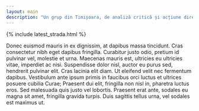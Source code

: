 ```yaml
---
layout: main
description: "Un grup din Timișoara, de analiză critică și acțiune directă, care luptă împotriva discriminării și inegalității sociale și economice."
---
```


{% include latest_strada.html %}

Donec euismod mauris in ex dignissim, at dapibus massa tincidunt. Cras consectetur nibh eget dapibus fringilla. Curabitur justo odio, pretium id pulvinar vel, molestie et urna. Maecenas mauris est, ultricies eu ultricies vitae, imperdiet ac nisi. Suspendisse dolor nisl, auctor eu purus sed, hendrerit pulvinar elit. Cras lacinia elit diam. Ut eleifend velit nec fermentum dapibus. Vestibulum ante ipsum primis in faucibus orci luctus et ultrices posuere cubilia Curae; Praesent dui elit, fringilla non nisl in, pharetra luctus eros. Sed malesuada quis justo vel lobortis. Praesent erat ante, sodales eu magna sit amet, fringilla gravida turpis. Duis sagittis tellus urna, vel sodales est maximus ut.

